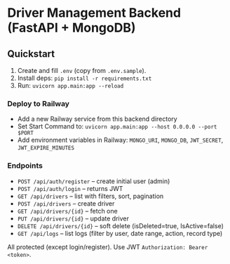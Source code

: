 # Driver Management Backend (FastAPI + MongoDB)

## Quickstart
1) Create and fill `.env` (copy from `.env.sample`).
2) Install deps: `pip install -r requirements.txt`
3) Run: `uvicorn app.main:app --reload`

### Deploy to Railway

- Add a new Railway service from this backend directory
- Set Start Command to: `uvicorn app.main:app --host 0.0.0.0 --port $PORT`
- Add environment variables in Railway: `MONGO_URI`, `MONGO_DB`, `JWT_SECRET`, `JWT_EXPIRE_MINUTES`

### Endpoints
- `POST /api/auth/register` – create initial user (admin)
- `POST /api/auth/login` – returns JWT
- `GET /api/drivers` – list with filters, sort, pagination
- `POST /api/drivers` – create driver
- `GET /api/drivers/{id}` – fetch one
- `PUT /api/drivers/{id}` – update driver
- `DELETE /api/drivers/{id}` – soft delete (isDeleted=true, IsActive=false)
- `GET /api/logs` – list logs (filter by user, date range, action, record type)

All protected (except login/register). Use JWT `Authorization: Bearer <token>`.